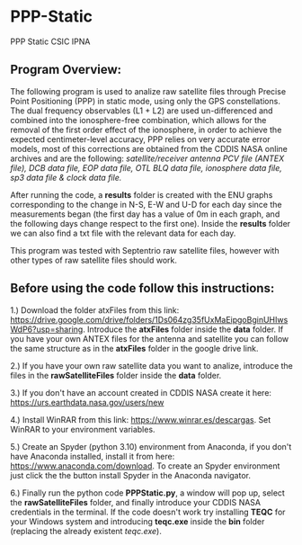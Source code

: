 # PPP-Static
PPP Static CSIC IPNA

## Program Overview:
The following program is used to analize raw satellite files through Precise Point Positioning (PPP) in static mode, using only the GPS constellations. The dual frequency observables (L1 + L2) are used un-differenced and combined into the ionosphere-free combination, which allows for the removal of the first order effect of the ionosphere, in order to achieve the expected centimeter-level accuracy, PPP relies on very accurate error models, most of this corrections are obtained from the CDDIS NASA online archives and are the following: *satellite/receiver antenna PCV file (ANTEX file), DCB data file, EOP data file, OTL BLQ data file, ionosphere data file, sp3 data file & clock data file.*

After running the code, a **results** folder is created with the ENU graphs corresponding to the change in N-S, E-W and U-D for each day since the measurements began (the first day has a value of 0m in each graph, and the following days change respect to the first one). Inside the **results** folder we can also find a txt file with the relevant data for each day.

This program was tested with Septentrio raw satellite files, however with other types of raw satellite files should work.
 
## Before using the code follow this instructions:
1.) Download the folder atxFiles from this link: https://drive.google.com/drive/folders/1Ds064zg35fUxMaEipgoBginUHIwsWdP6?usp=sharing. 
Introduce the **atxFiles** folder inside the **data** folder. If you have your own ANTEX files for the antenna and satellite you can follow the same structure as in the **atxFiles** folder in the google drive link.
 
2.) If you have your own raw satellite data you want to analize, introduce the files in the **rawSatelliteFiles** folder inside the **data** folder.

3.) If you don't have an account created in CDDIS NASA create it here: https://urs.earthdata.nasa.gov/users/new

4.) Install WinRAR from this link: https://www.winrar.es/descargas. Set WinRAR to your environment variables.

5.) Create an Spyder (python 3.10) environment from Anaconda, if you don't have Anaconda installed, install it from here: https://www.anaconda.com/download. To create an Spyder environment just click the the button install Spyder in the Anaconda navigator.
 
6.) Finally run the python code **PPPStatic.py**, a window will pop up, select the **rawSatelliteFiles** folder, and finally introduce your CDDIS NASA credentials in the terminal. If the code doesn't work try installing **TEQC** for your Windows system and introducing **teqc.exe** inside the **bin** folder (replacing the already existent *teqc.exe*).
